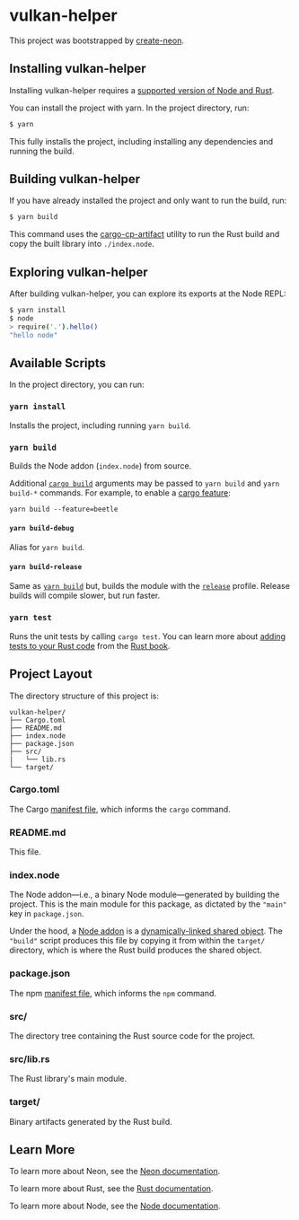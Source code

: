 # vulkan-helper

This project was bootstrapped by [create-neon](https://www.npmjs.com/package/create-neon).

## Installing vulkan-helper

Installing vulkan-helper requires a [supported version of Node and Rust](https://github.com/neon-bindings/neon#platform-support).

You can install the project with yarn. In the project directory, run:

```sh
$ yarn 
```

This fully installs the project, including installing any dependencies and running the build.

## Building vulkan-helper

If you have already installed the project and only want to run the build, run:

```sh
$ yarn build
```

This command uses the [cargo-cp-artifact](https://github.com/neon-bindings/cargo-cp-artifact) utility to run the Rust build and copy the built library into `./index.node`.

## Exploring vulkan-helper

After building vulkan-helper, you can explore its exports at the Node REPL:

```sh
$ yarn install 
$ node
> require('.').hello()
"hello node"
```

## Available Scripts

In the project directory, you can run:

### `yarn install`

Installs the project, including running `yarn build`.

### `yarn build`

Builds the Node addon (`index.node`) from source.

Additional [`cargo build`](https://doc.rust-lang.org/cargo/commands/cargo-build.html) arguments may be passed to `yarn build` and `yarn build-*` commands. For example, to enable a [cargo feature](https://doc.rust-lang.org/cargo/reference/features.html):

```
yarn build --feature=beetle
```

#### `yarn build-debug`

Alias for `yarn build`.

#### `yarn build-release`

Same as [`yarn build`](#yarn-build) but, builds the module with the [`release`](https://doc.rust-lang.org/cargo/reference/profiles.html#release) profile. Release builds will compile slower, but run faster.

### `yarn test`

Runs the unit tests by calling `cargo test`. You can learn more about [adding tests to your Rust code](https://doc.rust-lang.org/book/ch11-01-writing-tests.html) from the [Rust book](https://doc.rust-lang.org/book/).

## Project Layout

The directory structure of this project is:

```
vulkan-helper/
├── Cargo.toml
├── README.md
├── index.node
├── package.json
├── src/
|   └── lib.rs
└── target/
```

### Cargo.toml

The Cargo [manifest file](https://doc.rust-lang.org/cargo/reference/manifest.html), which informs the `cargo` command.

### README.md

This file.

### index.node

The Node addon—i.e., a binary Node module—generated by building the project. This is the main module for this package, as dictated by the `"main"` key in `package.json`.

Under the hood, a [Node addon](https://nodejs.org/api/addons.html) is a [dynamically-linked shared object](https://en.wikipedia.org/wiki/Library_(computing)#Shared_libraries). The `"build"` script produces this file by copying it from within the `target/` directory, which is where the Rust build produces the shared object.

### package.json

The npm [manifest file](https://docs.npmjs.com/cli/v7/configuring-npm/package-json), which informs the `npm` command.

### src/

The directory tree containing the Rust source code for the project.

### src/lib.rs

The Rust library's main module.

### target/

Binary artifacts generated by the Rust build.

## Learn More

To learn more about Neon, see the [Neon documentation](https://neon-bindings.com).

To learn more about Rust, see the [Rust documentation](https://www.rust-lang.org).

To learn more about Node, see the [Node documentation](https://nodejs.org).
